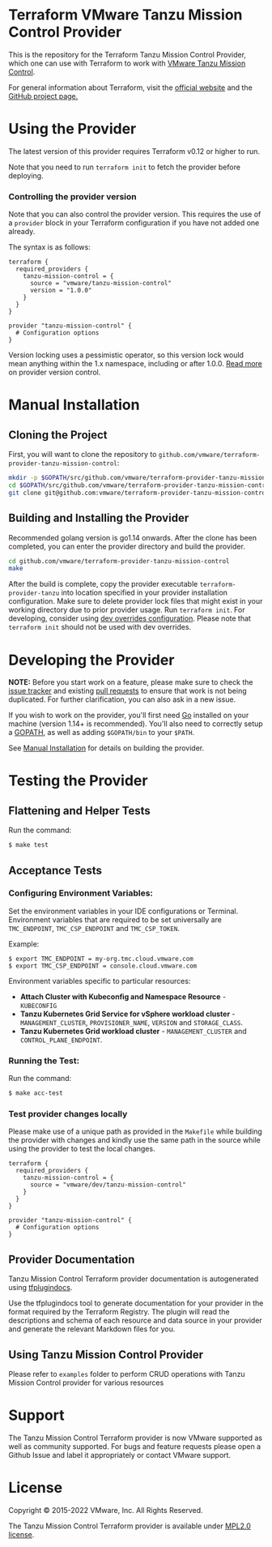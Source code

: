 # Terraform VMware Tanzu Mission Control Provider

This is the repository for the Terraform Tanzu Mission Control Provider, which one can use with Terraform to work with
[VMware Tanzu Mission Control][vmware-tanzu-tanzu-mission-control].

For general information about Terraform, visit the [official website][hashicorp-terraform] and the [GitHub project page.][terraform-github]

[vmware-tanzu-tanzu-mission-control]: https://tanzu.vmware.com/mission-control
[hashicorp-terraform]: https://www.terraform.io
[terraform-github]: https://github.com/hashicorp/terraform

# Using the Provider

The latest version of this provider requires Terraform v0.12 or higher to run.

Note that you need to run `terraform init` to fetch the provider before
deploying.

### Controlling the provider version

Note that you can also control the provider version. This requires the use of a
`provider` block in your Terraform configuration if you have not added one
already.

The syntax is as follows:

```hcl
terraform {
  required_providers {
    tanzu-mission-control = {
      source = "vmware/tanzu-mission-control"
      version = "1.0.0"
    }
  }
}

provider "tanzu-mission-control" {
  # Configuration options
}
```

Version locking uses a pessimistic operator, so this version lock would mean anything within the 1.x namespace, including or after 1.0.0.
[Read more][provider-vc] on provider version control.

[provider-vc]: https://docs.vmware.com/en/VMware-Tanzu-Mission-Control/index.html

# Manual Installation

## Cloning the Project

First, you will want to clone the repository to
`github.com/vmware/terraform-provider-tanzu-mission-control`:

```sh
mkdir -p $GOPATH/src/github.com/vmware/terraform-provider-tanzu-mission-control
cd $GOPATH/src/github.com/vmware/terraform-provider-tanzu-mission-control
git clone git@github.com:vmware/terraform-provider-tanzu-mission-control.git
```

## Building and Installing the Provider

Recommended golang version is go1.14 onwards.
After the clone has been completed, you can enter the provider directory and build the provider.

```sh
cd github.com/vmware/terraform-provider-tanzu-mission-control
make
```

After the build is complete, copy the provider executable `terraform-provider-tanzu` into location specified in your provider installation configuration. Make sure to delete provider lock files that might exist in your working directory due to prior provider usage. Run `terraform init`.
For developing, consider using [dev overrides configuration][dev-overrides]. Please note that `terraform init` should not be used with dev overrides.

[dev-overrides]: https://www.terraform.io/docs/cli/config/config-file.html#development-overrides-for-provider-developers

# Developing the Provider

**NOTE:** Before you start work on a feature, please make sure to check the
[issue tracker][gh-issues] and existing [pull requests][gh-prs] to ensure that
work is not being duplicated. For further clarification, you can also ask in a
new issue.

[gh-issues]: https://github.com/vmware-tanzu/terraform-provider-tanzu-mission-control/issues
[gh-prs]: https://github.com/vmware-tanzu/terraform-provider-tanzu-mission-control/pulls

If you wish to work on the provider, you'll first need [Go][go-website]
installed on your machine (version 1.14+ is recommended). You'll also need to
correctly setup a [GOPATH][gopath], as well as adding `$GOPATH/bin` to your
`$PATH`.

[go-website]: https://golang.org/
[gopath]: http://golang.org/doc/code.html#GOPATH

See [Manual Installation](#manual-installation) for details on building the
provider.

# Testing the Provider

## Flattening and Helper Tests
Run the command:
```sh
$ make test
```

## Acceptance Tests

### Configuring Environment Variables:
Set the environment variables in your IDE configurations or Terminal.
Environment variables that are required to be set universally are `TMC_ENDPOINT`, `TMC_CSP_ENDPOINT` and `TMC_CSP_TOKEN`.

Example:

```shell
$ export TMC_ENDPOINT = my-org.tmc.cloud.vmware.com
$ export TMC_CSP_ENDPOINT = console.cloud.vmware.com
```

Environment variables specific to particular resources:

- **Attach Cluster with Kubeconfig and Namespace Resource** - `KUBECONFIG`  
- **Tanzu Kubernetes Grid  Service for vSphere workload cluster** - `MANAGEMENT_CLUSTER`, `PROVISIONER_NAME`, `VERSION` and `STORAGE_CLASS`.
- **Tanzu Kubernetes Grid workload cluster** - `MANAGEMENT_CLUSTER` and `CONTROL_PLANE_ENDPOINT`.

### Running the Test:
Run the command:
```sh
$ make acc-test
```

### Test provider changes locally
Please make use of a unique path as provided in the `Makefile` while building the provider with changes 
and kindly use the same path in the source while using the provider to test the local changes.

```shell
terraform {
  required_providers {
    tanzu-mission-control = {
      source = "vmware/dev/tanzu-mission-control"
    }
  }
}

provider "tanzu-mission-control" {
  # Configuration options
}
```
## Provider Documentation

Tanzu Mission Control Terraform provider documentation is autogenerated using [tfplugindocs][tfplugindocs-link].

Use the tfplugindocs tool to generate documentation for your provider in the format required by the Terraform Registry.
The plugin will read the descriptions and schema of each resource and data source in your provider and generate the relevant Markdown files for you.

[tfplugindocs-link]: https://github.com/hashicorp/terraform-plugin-docs
## Using Tanzu Mission Control Provider

Please refer to `examples` folder to perform CRUD operations with Tanzu Mission Control provider for various resources

# Support

The Tanzu Mission Control Terraform provider is now VMware supported as well as community supported. For bugs and feature requests please open a Github Issue and label it appropriately or contact VMware support.

# License

Copyright © 2015-2022 VMware, Inc. All Rights Reserved.

The Tanzu Mission Control Terraform provider is available under [MPL2.0 license](https://github.com/vmware-tanzu/terraform-provider-tanzu-mission-control/blob/main/LICENSE).
